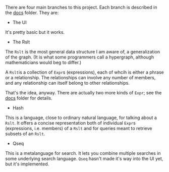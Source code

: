 There are four main branches to this project. Each branch is described in the [docs](docs) folder. They are:


* The UI

It's pretty basic but it works.


* The Rslt

The `Rslt` is the most general data structure I am aware of, a generalization of the graph. (It is what some programmers call a hypergraph, although mathematicians would beg to differ.)

A `Rslt`is a collection of `Expr`s (expressions), each of whcih is either a phrase or a relationship. The relationships can involve any number of members, and any relationship can itself belong to other relationships.

That's the idea, anyway. There are actually two more kinds of `Expr`; see the [docs](docs) folder for details.


* Hash

This is a language, close to ordinary natural language, for talking about a `Rslt`. It offers a concise representation both of individual `Expr`s (expressions, i.e. members) of a `Rslt` and for queries meant to retrieve subsets of an `Rslt`.


* Qseq

This is a metalanguage for search. It lets you combine multiple searches in some underlying search language. `Qseq` hasn't made it's way into the UI yet, but it's implemented.
